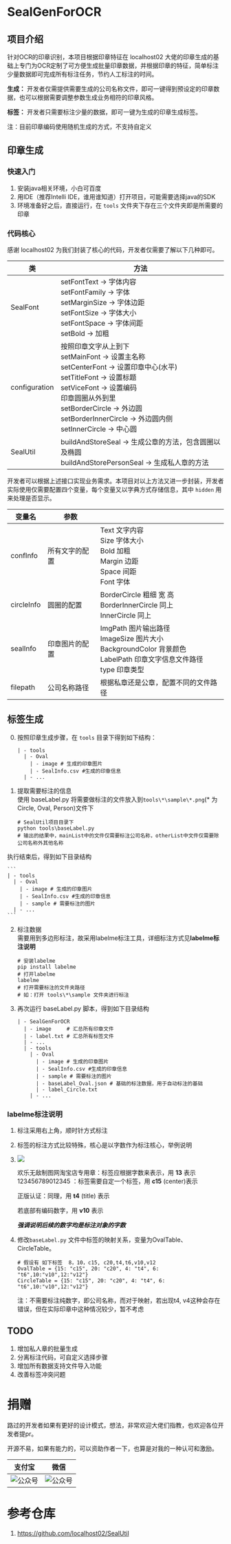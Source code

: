 # SealGenForOCR

## 项目介绍

针对OCR的印章识别，本项目根据印章特征在 localhost02 大佬的印章生成的基础上专门为OCR定制了可方便生成批量印章数据，并根据印章的特征，简单标注少量数据即可完成所有标注任务，节约人工标注的时间。

**生成：** 开发者仅需提供需要生成的公司名称文件，即可一键得到预设定的印章数据，也可以根据需要调整参数生成业务相符的印章风格。

**标签：** 开发者只需要标注少量的数据，即可一键为生成的印章生成标签。

注：目前印章编码使用随机生成的方式，不支持自定义

## 印章生成

### 快速入门

1. 安装java相关环境，小白可百度
2. 用IDE（推荐Intelli IDE，谁用谁知道）打开项目，可能需要选择java的SDK
3. 环境准备好之后，直接运行，在 `tools` 文件夹下存在三个文件夹即是所需要的印章

### 代码核心

感谢 localhost02 为我们封装了核心的代码，开发者仅需要了解以下几种即可。

| 类            | 方法                                                         |
| ------------- | ------------------------------------------------------------ |
| SealFont      | setFontText -> 字体内容<br />setFontFamily -> 字体<br />setMarginSize -> 字体边距<br />setFontSize -> 字体大小<br />setFontSpace -> 字体间距<br />setBold -> 加粗 |
| configuration | 按照印章文字从上到下<br />setMainFont -> 设置主名称<br />setCenterFont -> 设置印章中心(水平)<br />setTitleFont -> 设置标题<br />setViceFont -> 设置编码<br />印章圆圈从外到里<br />setBorderCircle -> 外边圆<br />setBorderInnerCircle -> 外边圆内侧<br />setInnerCircle -> 中心圆 |
| SealUtil      | buildAndStoreSeal -> 生成公章的方法，包含圆圈以及椭圆<br />buildAndStorePersonSeal -> 生成私人章的方法 |

开发者可以根据上述接口实现业务需求。本项目对以上方法又进一步封装，开发者实际使用仅需要配置四个变量，每个变量又以字典方式存储信息，其中 `hidden` 用来处理是否显示。

| 变量名     | 参数           |                                                              |
| ---------- | -------------- | ------------------------------------------------------------ |
| confInfo   | 所有文字的配置 | Text 文字内容<br />Size 字体大小<br />Bold 加粗<br />Margin 边距<br />Space 间距<br />Font 字体 |
| circleInfo | 圆圈的配置     | BorderCircle 粗细 宽 高<br />BorderInnerCircle 同上<br />InnerCircle 同上 |
| sealInfo   | 印章图片的配置 | ImgPath 图片输出路径<br />ImageSize 图片大小<br />BackgroundColor 背景颜色<br />LabelPath 印章文字信息文件路径<br />type 印章类型 |
| filepath   | 公司名称路径   | 根据私章还是公章，配置不同的文件路径                         |



## 标签生成

0. 按照印章生成步骤，在 `tools` 目录下得到如下结构：

   ```
   | - tools
     | - Oval
       | - image # 生成的印章图片
       | - SealInfo.csv #生成的印章信息
     | - ...
   ```

1. 提取需要标注的信息<br>
    使用 baseLabel.py 将需要做标注的文件放入到`tools\*\sample\*.png`(* 为 Circle, Oval, Person)文件下
    ```shell
    # SealUtil项目目录下
    python tools\baseLabel.py
    # 输出的结果中，mainList中的文件仅需要标注公司名称，otherList中文件仅需要除公司名称外其他名称
    ```
执行结束后，得到如下目录结构

    ```
    | - tools
      | - Oval
        | - image # 生成的印章图片
        | - SealInfo.csv #生成的印章信息
        | - sample # 需要标注的图片
      | - ...
    ```

2. 标注数据<br>
   需要用到多边形标注，故采用labelme标注工具，详细标注方式见**labelme标注说明**

    ```shell
    # 安装labelme
    pip install labelme
    # 打开labelme
    labelme
    # 打开需要标注的文件夹路径
    # 如：打开 tools\*\sample 文件夹进行标注
    ```
3. 再次运行 baseLabel.py 脚本，得到如下目录结构
    ```
    | - SealGenForOCR
      | - image		# 汇总所有印章文件
      | - label.txt	# 汇总所有标签文件
      | - ...
      | - tools
        | - Oval
          | - image # 生成的印章图片
          | - SealInfo.csv #生成的印章信息
          | - sample # 需要标注的图片
          | - baseLabel_Oval.json # 基础的标注数据，用于自动标注的基础
          | - label_Circle.txt
    	| - ...
    ```

### labelme标注说明

1. 标注采用右上角，顺时针方式标注

2. 标签的标注方式比较特殊，核心是以字数作为标注核心，举例说明

3. ![](.\img\公章4.png)

   欢乐无敌制图网淘宝店专用章：标签应根据字数来表示，用 **13** 表示
   123456789012345 ：标签需要自定一个标签，用 **c15** (center)表示

   正版认证：同理，用 **t4** (title) 表示

   若底部有编码数字，用 **v10** 表示

   ***强调说明后续的数字均是标注对象的字数***

4. 修改`baseLabel.py` 文件中标签的映射关系，变量为OvalTable、CircleTable。

   ```
   # 假设有 如下标签  8，10，c15, c20,t4,t6,v10,v12
   OvalTable = {15: "c15", 20: "c20", 4: "t4", 6: "t6",10:"v10",12:"v12"} 
   CircleTable = {15: "c15", 20: "c20", 4: "t4", 6: "t6",10:"v10",12:"v12"}
   ```

   注：不需要标注纯数字，即公司名称，而对于映射，若出现t4, v4这种会存在错误，但在实际印章中这种情况较少，暂不考虑

## TODO

1. 增加私人章的批量生成
2. 分离标注代码，可自定义选择步骤
3. 增加所有数据支持文件导入功能
4. 改善标签冲突问题

# 捐赠

路过的开发者如果有更好的设计模式，想法，非常欢迎大佬们指教，也欢迎各位开发者提pr。

开源不易，如果有能力的，可以资助作者一下，也算是对我的一种认可和激励。

| 支付宝                      | 微信                      |
| --------------------------- | ------------------------- |
| ![公众号](.\img\支付宝.png) | ![公众号](.\img\微信.png) |




# 参考仓库

1. https://github.com/localhost02/SealUtil
